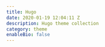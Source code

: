 ```yaml
---
title: Hugo
date: 2020-01-19 12:04:11 Z
description: Hugo theme collection
category: theme
enableBio: false
---
```


